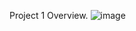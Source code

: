 Project 1 Overview.
![image](https://user-images.githubusercontent.com/43186153/120391798-8fcca500-c2fd-11eb-827b-c01af718153f.png)

